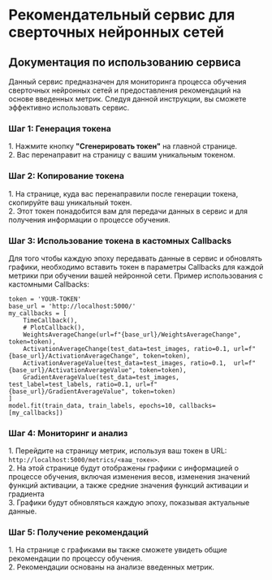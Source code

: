 <h1>Рекомендательный сервис для сверточных нейронных сетей</h1>
<div class="mt-4">
<h2>Документация по использованию сервиса</h2>
<p>Данный сервис предназначен для мониторинга процесса обучения сверточных нейронных сетей и предоставления рекомендаций на основе введенных метрик. Следуя данной инструкции, вы сможете эффективно использовать сервис.</p>  
<h3>Шаг 1: Генерация токена</h3>
<p>1. Нажмите кнопку <strong>"Сгенерировать токен"</strong> на главной странице.<br>
2. Вас перенаправит на страницу с вашим уникальным токеном.</p>
<h3>Шаг 2: Копирование токена</h3>
<p>1. На странице, куда вас перенаправили после генерации токена, скопируйте ваш уникальный токен.<br>
2. Этот токен понадобится вам для передачи данных в сервис и для получения информации о процессе обучения.</p>
<h3>Шаг 3: Использование токена в кастомных Callbacks</h3>
<p>Для того чтобы каждую эпоху передавать данные в сервис и обновлять графики, необходимо вставить токен в параметры Callbacks для каждой метрики при обучении вашей нейронной сети. Пример использования с кастомными Callbacks:</p>
<pre>
<code>token = 'YOUR-TOKEN'
base_url = 'http://localhost:5000/'
my_callbacks = [
    TimeCallback(),
    # PlotCallback(),
    WeightsAverageChange(url=f"{base_url}/WeightsAverageChange", token=token),
    ActivationAverageChange(test_data=test_images, ratio=0.1, url=f"{base_url}/ActivationAverageChange", token=token),
    ActivationAverageValue(test_data=test_images, ratio=0.1,  url=f"{base_url}/ActivationAverageValue", token=token),
    GradientAverageValue(test_data=test_images, test_label=test_labels, ratio=0.1, url=f"{base_url}/GradientAverageValue", token=token)
]
model.fit(train_data, train_labels, epochs=10, callbacks=[my_callbacks])</code>
</pre>
<h3>Шаг 4: Мониторинг и анализ</h3>
<p>1. Перейдите на страницу метрик, используя ваш токен в URL: <code>http://localhost:5000/metrics/&lt;ваш_токен&gt;</code>.<br>
2. На этой странице будут отображены графики с информацией о процессе обучения, включая изменения весов, изменения значений функций активации, а также средние значения функций активации и градиента<br>
3. Графики будут обновляться каждую эпоху, показывая актуальные данные.</p>
<h3>Шаг 5: Получение рекомендаций</h3>
<p>1. На странице с графиками вы также сможете увидеть общие рекомендации по процессу обучения.<br>
2. Рекомендации основаны на анализе введенных метрик.</p>
</div>
